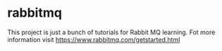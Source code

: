 # rabbitmq
This project is just a bunch of tutorials for Rabbit MQ learning.
Fot more information visit https://www.rabbitmq.com/getstarted.html
